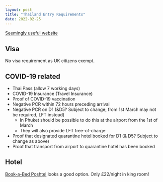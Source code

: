```yaml
---
layout: post
title: "Thailand Entry Requirements"
date: 2022-02-25
---
```


[Seemingly useful website](https://www.thaiest.com)

## Visa

No visa requirement as UK citizens exempt.

## COVID-19 related

* Thai Pass (allow 7 working days)
* COVID-19 Insurance (Travel Insurance)
* Proof of COVID-19 vaccination
* Negative PCR within 72 hours preceding arrival
* Negative PCR on D1 (&D5? Subject to change, from 1st March may not be required, LFT instead)
  - In Phuket should be possible to do this at the airport from the 1st of March
  - They will also provide LFT free-of-charge
* Proof that designated quarantine hotel booked for D1 (& D5? Subject to change as above)
* Proof that transport from airport to quarantine hotel has been booked

## Hotel

[Book-a-Bed Poshtel](https://www.booking.com/hotel/th/book-a-bed-poshtel.en-gb.html) looks a good option. Only £22/night in king room!
